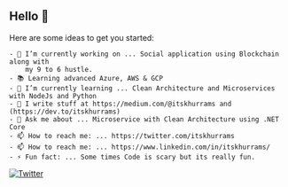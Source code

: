 ## Hello 👋

Here are some ideas to get you started:

    - 🔭 I’m currently working on ... Social application using Blockchain along with 
        my 9 to 6 hustle.
    - 📚 Learning advanced Azure, AWS & GCP
    - 🌱 I’m currently learning ... Clean Architecture and Microservices with NodeJs and Python
    - 📝 I write stuff at https://medium.com/@itskhurrams and (https://dev.to/itskhurrams)
    - 💬 Ask me about ... Microservice with Clean Architecture using .NET Core
    - 📫 How to reach me: ... https://twitter.com/itskhurrams
    - 📫 How to reach me: ... https://www.linkedin.com/in/itskhurrams/
    - ⚡ Fun fact: ... Some times Code is scary but its really fun.

[![Twitter](https://img.shields.io/twitter/url/https/twitter.com/itskhurrams.svg?style=social&label=Follow%20itskhurrams)](https://twitter.com/itskhurrams)
